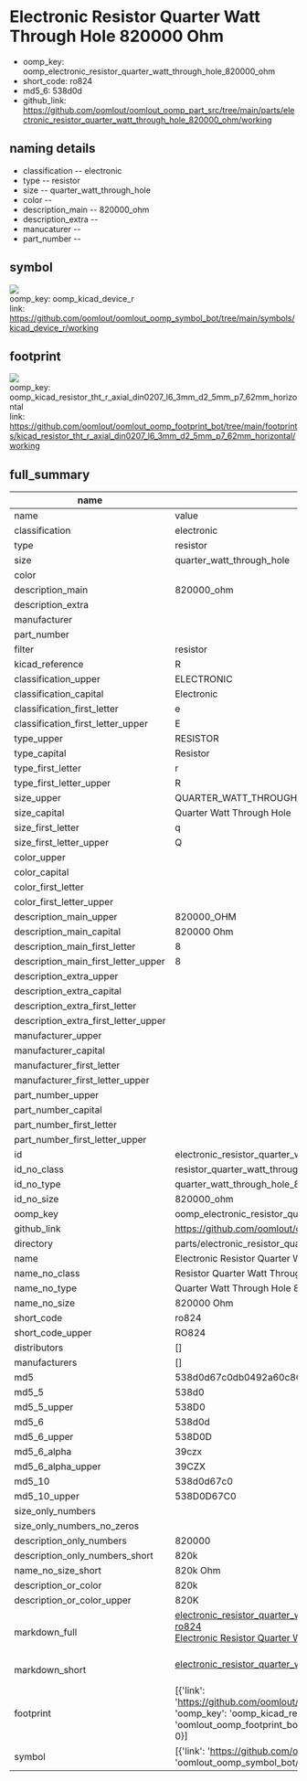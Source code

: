 # Electronic Resistor Quarter Watt Through Hole 820000 Ohm

  
* oomp_key: oomp_electronic_resistor_quarter_watt_through_hole_820000_ohm 
* short_code: ro824
* md5_6: 538d0d  
* github_link: https://github.com/oomlout/oomlout_oomp_part_src/tree/main/parts/electronic_resistor_quarter_watt_through_hole_820000_ohm/working  
## naming details
* classification -- electronic
* type -- resistor
* size -- quarter_watt_through_hole
* color -- 
* description_main -- 820000_ohm
* description_extra -- 
* manucaturer -- 
* part_number -- 



## symbol

![](symbol/{index}/working/working_600.png)  
oomp_key: oomp_kicad_device_r  
link: https://github.com/oomlout/oomlout_oomp_symbol_bot/tree/main/symbols/kicad_device_r/working  

## footprint

![](footprint/{index}/working/working_600.png)  
oomp_key: oomp_kicad_resistor_tht_r_axial_din0207_l6_3mm_d2_5mm_p7_62mm_horizontal  
link: https://github.com/oomlout/oomlout_oomp_footprint_bot/tree/main/footprints/kicad_resistor_tht_r_axial_din0207_l6_3mm_d2_5mm_p7_62mm_horizontal/working  

## full_summary
| name | value | 
| --- | --- | 
| name | value | 
| classification | electronic | 
| type | resistor | 
| size | quarter_watt_through_hole | 
| color |  | 
| description_main | 820000_ohm | 
| description_extra |  | 
| manufacturer |  | 
| part_number |  | 
| filter | resistor | 
| kicad_reference | R | 
| classification_upper | ELECTRONIC | 
| classification_capital | Electronic | 
| classification_first_letter | e | 
| classification_first_letter_upper | E | 
| type_upper | RESISTOR | 
| type_capital | Resistor | 
| type_first_letter | r | 
| type_first_letter_upper | R | 
| size_upper | QUARTER_WATT_THROUGH_HOLE | 
| size_capital | Quarter Watt Through Hole | 
| size_first_letter | q | 
| size_first_letter_upper | Q | 
| color_upper |  | 
| color_capital |  | 
| color_first_letter |  | 
| color_first_letter_upper |  | 
| description_main_upper | 820000_OHM | 
| description_main_capital | 820000 Ohm | 
| description_main_first_letter | 8 | 
| description_main_first_letter_upper | 8 | 
| description_extra_upper |  | 
| description_extra_capital |  | 
| description_extra_first_letter |  | 
| description_extra_first_letter_upper |  | 
| manufacturer_upper |  | 
| manufacturer_capital |  | 
| manufacturer_first_letter |  | 
| manufacturer_first_letter_upper |  | 
| part_number_upper |  | 
| part_number_capital |  | 
| part_number_first_letter |  | 
| part_number_first_letter_upper |  | 
| id | electronic_resistor_quarter_watt_through_hole_820000_ohm | 
| id_no_class | resistor_quarter_watt_through_hole_820000_ohm | 
| id_no_type | quarter_watt_through_hole_820000_ohm | 
| id_no_size | 820000_ohm | 
| oomp_key | oomp_electronic_resistor_quarter_watt_through_hole_820000_ohm | 
| github_link | https://github.com/oomlout/oomlout_oomp_part_src/tree/main/parts/electronic_resistor_quarter_watt_through_hole_820000_ohm/working | 
| directory | parts/electronic_resistor_quarter_watt_through_hole_820000_ohm | 
| name | Electronic Resistor Quarter Watt Through Hole 820000 Ohm | 
| name_no_class | Resistor Quarter Watt Through Hole 820000 Ohm | 
| name_no_type | Quarter Watt Through Hole 820000 Ohm | 
| name_no_size | 820000 Ohm | 
| short_code | ro824 | 
| short_code_upper | RO824 | 
| distributors | [] | 
| manufacturers | [] | 
| md5 | 538d0d67c0db0492a60c86b18e635c47 | 
| md5_5 | 538d0 | 
| md5_5_upper | 538D0 | 
| md5_6 | 538d0d | 
| md5_6_upper | 538D0D | 
| md5_6_alpha | 39czx | 
| md5_6_alpha_upper | 39CZX | 
| md5_10 | 538d0d67c0 | 
| md5_10_upper | 538D0D67C0 | 
| size_only_numbers |  | 
| size_only_numbers_no_zeros |  | 
| description_only_numbers | 820000 | 
| description_only_numbers_short | 820k | 
| name_no_size_short | 820k Ohm | 
| description_or_color | 820k | 
| description_or_color_upper | 820K | 
| markdown_full | [electronic_resistor_quarter_watt_through_hole_820000_ohm](https://github.com/oomlout/oomlout_oomp_part_src/tree/main/parts/electronic_resistor_quarter_watt_through_hole_820000_ohm/working)<br>[ro824](https://github.com/oomlout/oomlout_oomp_part_src/tree/main/parts/electronic_resistor_quarter_watt_through_hole_820000_ohm/working)<br>[Electronic Resistor Quarter Watt Through Hole 820000 Ohm](https://github.com/oomlout/oomlout_oomp_part_src/tree/main/parts/electronic_resistor_quarter_watt_through_hole_820000_ohm/working)<br><br> | 
| markdown_short | [electronic_resistor_quarter_watt_through_hole_820000_ohm](https://github.com/oomlout/oomlout_oomp_part_src/tree/main/parts/electronic_resistor_quarter_watt_through_hole_820000_ohm/working)<br><br> | 
| footprint | [{'link': 'https://github.com/oomlout/oomlout_oomp_footprint_bot/tree/main/foootprntss/kicad_resistor_tht_r_axial_din0207_l6_3mm_d2_5mm_p7_62mm_horizontal', 'oomp_key': 'oomp_kicad_resistor_tht_r_axial_din0207_l6_3mm_d2_5mm_p7_62mm_horizontal', 'directory': 'oomlout_oomp_footprint_bot/footprints/kicad_resistor_tht_r_axial_din0207_l6_3mm_d2_5mm_p7_62mm_horizontal//working/working.kicad_mod', 'index': 0}] | 
| symbol | [{'link': 'https://github.com/oomlout/oomlout_oomp_symbol_bot/tree/main/symbols/kicad_device_r', 'oomp_key': 'oomp_kicad_device_r', 'directory': 'oomlout_oomp_symbol_bot/symbols/kicad_device_r//working/working.kicad_sym', 'index': 0}] | 
